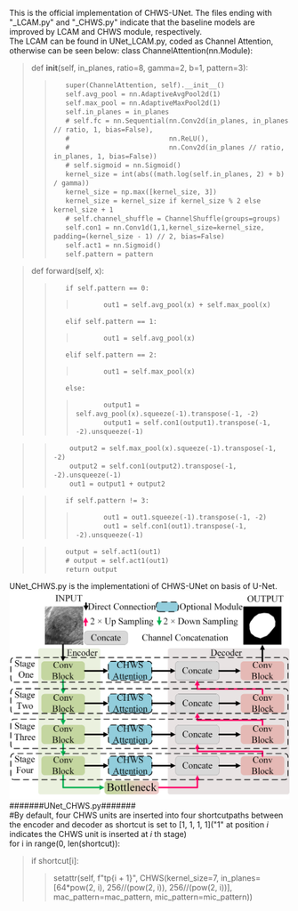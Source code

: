 This is the official implementation of CHWS-UNet. The files ending with "_LCAM.py" and "_CHWS.py" indicate that the baseline models are improved by LCAM and CHWS module, respectively.   
The LCAM can be found in UNet_LCAM.py, coded as Channel Attention, otherwise can be seen below:
class ChannelAttention(nn.Module):  
>    def __init__(self, in_planes, ratio=8, gamma=2, b=1, pattern=3):  
>>        super(ChannelAttention, self).__init__()  
>>        self.avg_pool = nn.AdaptiveAvgPool2d(1)  
>>        self.max_pool = nn.AdaptiveMaxPool2d(1)  
>>        self.in_planes = in_planes  
>>        # self.fc = nn.Sequential(nn.Conv2d(in_planes, in_planes // ratio, 1, bias=False),  
>>        #                         nn.ReLU(),  
>>        #                         nn.Conv2d(in_planes // ratio, in_planes, 1, bias=False))  
>>        # self.sigmoid = nn.Sigmoid()  
>>        kernel_size = int(abs((math.log(self.in_planes, 2) + b) / gamma))  
>>        kernel_size = np.max([kernel_size, 3])  
>>        kernel_size = kernel_size if kernel_size % 2 else kernel_size + 1  
>>        # self.channel_shuffle = ChannelShuffle(groups=groups)  
>>        self.con1 = nn.Conv1d(1,1,kernel_size=kernel_size, padding=(kernel_size - 1) // 2, bias=False)  
>>        self.act1 = nn.Sigmoid()  
>>        self.pattern = pattern  

>    def forward(self, x):  
>>        if self.pattern == 0:  
>>>            out1 = self.avg_pool(x) + self.max_pool(x)  
>>        elif self.pattern == 1:  
>>>            out1 = self.avg_pool(x)  
>>        elif self.pattern == 2:  
>>>            out1 = self.max_pool(x)  
>>        else:  
>>>            output1 = self.avg_pool(x).squeeze(-1).transpose(-1, -2)  
>>>            output1 = self.con1(output1).transpose(-1, -2).unsqueeze(-1)  

>>         output2 = self.max_pool(x).squeeze(-1).transpose(-1, -2)  
>>         output2 = self.con1(output2).transpose(-1, -2).unsqueeze(-1)  
>>         out1 = output1 + output2  

>>        if self.pattern != 3:  
>>>            out1 = out1.squeeze(-1).transpose(-1, -2)  
>>>            out1 = self.con1(out1).transpose(-1, -2).unsqueeze(-1)  

>>        output = self.act1(out1)  
>>        # output = self.act1(out1)  
>>        return output  

        
UNet_CHWS.py is the  implementationi of CHWS-UNet on basis of U-Net.  
![CHWS-UNet](UNet_base.png)
#######UNet_CHWS.py#######  
#By default, four CHWS units are inserted into four shortcutpaths between the encoder and decoder as shortcut is set to [1, 1, 1, 1]("1" at position _i_ indicates the CHWS unit is inserted at _i_ th stage)  
for i in range(0, len(shortcut)):  
> if shortcut[i]:  
>> setattr(self, f"tp{i + 1}", CHWS(kernel_size=7, in_planes=[64*pow(2, i), 256//(pow(2, i)), 256//(pow(2, i))], mac_pattern=mac_pattern, mic_pattern=mic_pattern))  

